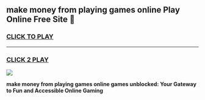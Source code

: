 
## make money from playing games online Play Online Free Site 👋
<h3>
<a href="https://download.freeplayer.one?title=make_money_from_playing_games_online&ref=21F">CLICK TO PLAY</a></h3>
<hr>

<h3>
<a href="https://download.freeplayer.one?title=make_money_from_playing_games_online&ref=21F">CLICK 2 PLAY</a>
  
</h3>

<a href="https://download.freeplayer.one?title=make_money_from_playing_games_online&ref=21F"><img src="https://cdnb.artstation.com/p/assets/images/images/032/539/853/original/anto-thomas-button-gif.gif"></a>


**make money from playing games online games unblocked: Your Gateway to Fun and Accessible Online Gaming**
